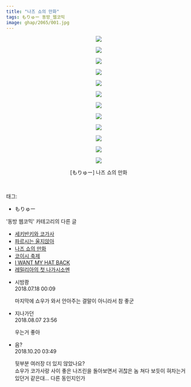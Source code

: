 ```yaml
---
title: "나즈 쇼의 만화"
tags: もりゅー 동방_웹코믹
image: ghap/2065/001.jpg
---
```

<div class="article">
<p style="text-align: center; clear: none; float: none;"><img src="{{ site.nasurl }}/ghap/2065/001.jpg"/></p>
<p style="text-align: center; clear: none; float: none;"><img src="{{ site.nasurl }}/ghap/2065/002.jpg"/></p>
<p style="text-align: center; clear: none; float: none;"><img src="{{ site.nasurl }}/ghap/2065/003.jpg"/></p>
<p style="text-align: center; clear: none; float: none;"><img src="{{ site.nasurl }}/ghap/2065/004.jpg"/></p>
<p style="text-align: center; clear: none; float: none;"><img src="{{ site.nasurl }}/ghap/2065/005.jpg"/></p>
<p style="text-align: center; clear: none; float: none;"><img src="{{ site.nasurl }}/ghap/2065/006.jpg"/></p>
<p style="text-align: center; clear: none; float: none;"><img src="{{ site.nasurl }}/ghap/2065/007.jpg"/></p>
<p style="text-align: center; clear: none; float: none;"><img src="{{ site.nasurl }}/ghap/2065/008.jpg"/></p>
<p style="text-align: center; clear: none; float: none;"><img src="{{ site.nasurl }}/ghap/2065/009.jpg"/></p>
<p style="text-align: center; clear: none; float: none;"><img src="{{ site.nasurl }}/ghap/2065/010.jpg"/></p>
<p style="text-align: center; clear: none; float: none;"><img src="{{ site.nasurl }}/ghap/2065/011.jpg"/></p>
<p style="text-align: center; clear: none; float: none;"><img src="{{ site.nasurl }}/ghap/2065/012.jpg"/></p>
<p style="text-align: center; clear: none; float: none;">[もりゅー] 나즈 쇼의 만화</p>
<p><br/></p>
</div><div class="tagTrail">
<p>태그: </p>
<ul>
<li>もりゅー</li>
</ul>
</div><div class="another">
<p>'동방 웹코믹' 카테고리의 다른 글</p>
<ul>
<li><a href="/2016-09-10-ghap_2092">세키반키와 코가사</a></li>
<li><a href="/2016-09-09-ghap_2079">파르시는 울지않아</a></li>
<li><a href="/2016-09-09-ghap_2065">나즈 쇼의 만화</a></li>
<li><a href="/2016-09-08-ghap_2054">코이시 축제</a></li>
<li><a href="/2016-09-08-ghap_2053">I WANT MY HAT BACK</a></li>
<li><a href="/2016-09-08-ghap_2047">레밀리아의 첫 나가시소멘</a></li>
</ul>
</div><div class="cb_module cb_fluid">
<div class="cb_wrt cb_profile">
<div class="comment">
<ul>
<li class="cb_thumb_off" id="comment15288958">
<div class="cb_comment_area">
<div class="cb_info_area">
<div class="cb_section">
<span class="cb_nick_name">시밤쾅</span>
</div>
<div class="cb_section">
<span class="cb_date">2018.07.18 00:09 </span>
</div>
</div>
<div class="cb_dsc_comment">
<p class="cb_dsc">
											마지막에 쇼우가 와서 안아주는 결말이 아니라서 참 좋군
										</p>
</div>
</div></li>
<li class="cb_thumb_off" id="comment15302935">
<div class="cb_comment_area">
<div class="cb_info_area">
<div class="cb_section">
<span class="cb_nick_name">지나가던</span>
</div>
<div class="cb_section">
<span class="cb_date">2018.08.07 23:56 </span>
</div>
</div>
<div class="cb_dsc_comment">
<p class="cb_dsc">
											우는거 좋아
										</p>
</div>
</div></li>
<li class="cb_thumb_off" id="comment15358589">
<div class="cb_comment_area">
<div class="cb_info_area">
<div class="cb_section">
<span class="cb_nick_name">음?</span>
</div>
<div class="cb_section">
<span class="cb_date">2018.10.20 03:49 </span>
</div>
</div>
<div class="cb_dsc_comment">
<p class="cb_dsc">
											뒷부분 여러장 더 있지 않았나요?<br/>
쇼우가 코가사랑 사이 좋은 나즈린을 돌아보면서 귀찮은 놈 쳐다 보듯이 혀차는거 있던거 같은대... 다른 동인지인가
										</p>
</div>
</div></li>
</ul>
</div>
</div><!-- commentList close -->
</div>